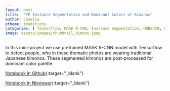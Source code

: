 ```yaml
---
layout: post
title:  "TF Instance Segmentation and Dominant Colors of Kimonos"
author: camelia
ptheme: traditions
categories: [ Tensorflow, MASK R-CNN, Instance Segmentation, HDBSCAN, ColorThief, Computer Vision ]
image: assets/images/thumbnail_kimono.jpeg
---
```


In this mini-project we use pretrained MASK R-CNN model with Tensorflow to detect people, who in these thematic photos are wearing traditional Japanese kimonos. These segmented kimonos are post-processed for dominant color palette.

[Notebook in Github](https://github.com/camelia-c/techfolio/blob/main/tf_segm_color_palette_kimonos/TF_Instance_Segmentation_and_Dominant_Colors_of_Kimonos.ipynb){:target="_blank"}

[Notebook in Nbviewer](https://nbviewer.jupyter.org/github/camelia-c/techfolio/blob/main/tf_segm_color_palette_kimonos/TF_Instance_Segmentation_and_Dominant_Colors_of_Kimonos.ipynb){:target="_blank"}


